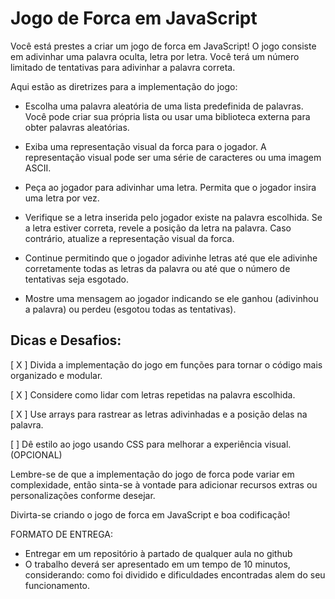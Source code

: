 # Jogo de Forca em JavaScript

Você está prestes a criar um jogo de forca em JavaScript! O jogo consiste em adivinhar uma palavra oculta, letra por letra. Você terá um número limitado de tentativas para adivinhar a palavra correta.

Aqui estão as diretrizes para a implementação do jogo:

- Escolha uma palavra aleatória de uma lista predefinida de palavras. Você pode criar sua própria lista ou usar uma biblioteca externa para obter palavras aleatórias.

- Exiba uma representação visual da forca para o jogador. A representação visual pode ser uma série de caracteres ou uma imagem ASCII.

- Peça ao jogador para adivinhar uma letra. Permita que o jogador insira uma letra por vez.

- Verifique se a letra inserida pelo jogador existe na palavra escolhida. Se a letra estiver correta, revele a posição da letra na palavra. Caso contrário, atualize a representação visual da forca.

- Continue permitindo que o jogador adivinhe letras até que ele adivinhe corretamente todas as letras da palavra ou até que o número de tentativas seja esgotado.

- Mostre uma mensagem ao jogador indicando se ele ganhou (adivinhou a palavra) ou perdeu (esgotou todas as tentativas).

## Dicas e Desafios:

[ X ] Divida a implementação do jogo em funções para tornar o código mais organizado e modular.

[ X ] Considere como lidar com letras repetidas na palavra escolhida.

[ X ] Use arrays para rastrear as letras adivinhadas e a posição delas na palavra.

[  ] Dê estilo ao jogo usando CSS para melhorar a experiência visual. (OPCIONAL)

Lembre-se de que a implementação do jogo de forca pode variar em complexidade, então sinta-se à vontade para adicionar recursos extras ou personalizações conforme desejar.

Divirta-se criando o jogo de forca em JavaScript e boa codificação!

FORMATO DE ENTREGA:
- Entregar em um repositório à partado de qualquer aula no github 
- O trabalho deverá ser apresentado em um tempo de 10 minutos, considerando: como foi dividido e dificuldades encontradas alem do seu funcionamento.
